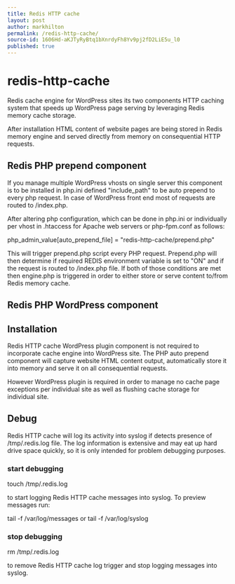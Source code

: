 ```yaml
---
title: Redis HTTP cache
layout: post
author: markhilton
permalink: /redis-http-cache/
source-id: 1606Hd-aKJTyRyBtq1bXnrdyFh8Yv9pj2fD2LiE5u_l0
published: true
---
```

# redis-http-cache

Redis cache engine for WordPress sites its two components HTTP caching system that speeds up WordPress page serving by leveraging Redis memory cache storage.

After installation HTML content of website pages are being stored in Redis memory engine and served directly from memory on consequential HTTP requests. 

## Redis PHP prepend component

If you manage multiple WordPress vhosts on single server this component is to be installed in php.ini defined "include_path" to be auto prepend to every php request. In case of WordPress front end most of requests are routed to /index.php.

After altering php configuration, which can be done in php.ini or individually per vhost in .htaccess for Apache web servers or php-fpm.conf as follows: 

php_admin_value[auto_prepend_file] = "redis-http-cache/prepend.php"

This will trigger prepend.php script every PHP request. Prepend.php will then determine if required REDIS environment variable is set to "ON" and if the request is routed to /index.php file. If both of those conditions are met then engine.php is triggered in order to either store or serve content to/from Redis memory cache. 

## Redis PHP WordPress component

## Installation

Redis HTTP cache WordPress plugin component is not required to incorporate cache engine into WordPress site. The PHP auto prepend component will capture website HTML content output, automatically store it into memory and serve it on all consequential requests.

However WordPress plugin is required in order to manage no cache page exceptions per individual site as well as flushing cache storage for individual site.

## Debug

Redis HTTP cache will log its activity into syslog if detects presence of /tmp/.redis.log file. The log information is extensive and may eat up hard drive space quickly, so it is only intended for problem debugging purposes.

### start debugging 

touch /tmp/.redis.log 

to start logging Redis HTTP cache messages into syslog. To preview messages run:

tail -f /var/log/messages or tail -f /var/log/syslog

### stop debugging 

rm /tmp/.redis.log 

to remove Redis HTTP cache log trigger and stop logging messages into syslog. 

